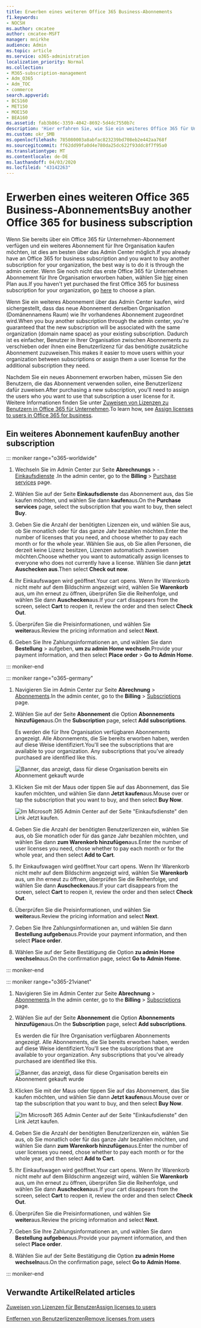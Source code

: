 ```yaml
---
title: Erwerben eines weiteren Office 365 Business-Abonnements
f1.keywords:
- NOCSH
ms.author: cmcatee
author: cmcatee-MSFT
manager: mnirkhe
audience: Admin
ms.topic: article
ms.service: o365-administration
localization_priority: Normal
ms.collection:
- M365-subscription-management
- Adm_O365
- Adm_TOC
- commerce
search.appverid:
- BCS160
- MET150
- MOE150
- BEA160
ms.assetid: fab3b86c-3359-4042-8692-5d4dc7550b7c
description: 'Hier erfahren Sie, wie Sie ein weiteres Office 365 für Unternehmen Abonnement für Ihre Organisation erwerben, wenn Sie bereits über ein Abonnement verfügen. '
ms.custom: okr_SMB
ms.openlocfilehash: 785080003a8abfac823239bd708eb2e442aa768f
ms.sourcegitcommit: ff62dd99fa0d4e780da25dc622f93ddc8f7f95a0
ms.translationtype: MT
ms.contentlocale: de-DE
ms.lasthandoff: 04/03/2020
ms.locfileid: "43142263"
---
```

# <a name="buy-another-office-365-for-business-subscription"></a><span data-ttu-id="17848-103">Erwerben eines weiteren Office 365 Business-Abonnements</span><span class="sxs-lookup"><span data-stu-id="17848-103">Buy another Office 365 for business subscription</span></span>

<span data-ttu-id="17848-104">Wenn Sie bereits über ein Office 365 für Unternehmen-Abonnement verfügen und ein weiteres Abonnement für Ihre Organisation kaufen möchten, ist dies am besten über das Admin Center möglich.</span><span class="sxs-lookup"><span data-stu-id="17848-104">If you already have an Office 365 for business subscription and you want to buy another subscription for your organization, the best way is to do it is through the admin center.</span></span> <span data-ttu-id="17848-105">Wenn Sie noch nicht das erste Office 365 für Unternehmen Abonnement für Ihre Organisation erworben haben, wählen Sie [hier](https://products.office.com/business/compare-office-365-for-business-plans) einen Plan aus.</span><span class="sxs-lookup"><span data-stu-id="17848-105">If you haven't yet purchased the first Office 365 for business subscription for your organization, go [here](https://products.office.com/business/compare-office-365-for-business-plans) to choose a plan.</span></span>
  
<span data-ttu-id="17848-106">Wenn Sie ein weiteres Abonnement über das Admin Center kaufen, wird sichergestellt, dass das neue Abonnement derselben Organisation (Domänennamens Raum) wie Ihr vorhandenes Abonnement zugeordnet wird.</span><span class="sxs-lookup"><span data-stu-id="17848-106">When you buy another subscription through the admin center, you're guaranteed that the new subscription will be associated with the same organization (domain name space) as your existing subscription.</span></span> <span data-ttu-id="17848-107">Dadurch ist es einfacher, Benutzer in Ihrer Organisation zwischen Abonnements zu verschieben oder ihnen eine Benutzerlizenz für das benötigte zusätzliche Abonnement zuzuweisen.</span><span class="sxs-lookup"><span data-stu-id="17848-107">This makes it easier to move users within your organization between subscriptions or assign them a user license for the additional subscription they need.</span></span>
  
<span data-ttu-id="17848-108">Nachdem Sie ein neues Abonnement erworben haben, müssen Sie den Benutzern, die das Abonnement verwenden sollen, eine Benutzerlizenz dafür zuweisen.</span><span class="sxs-lookup"><span data-stu-id="17848-108">After purchasing a new subscription, you'll need to assign the users who you want to use that subscription a user license for it.</span></span> <span data-ttu-id="17848-109">Weitere Informationen finden Sie unter [Zuweisen von Lizenzen zu Benutzern in Office 365 für Unternehmen](../admin/manage/assign-licenses-to-users.md).</span><span class="sxs-lookup"><span data-stu-id="17848-109">To learn how, see [Assign licenses to users in Office 365 for business](../admin/manage/assign-licenses-to-users.md).</span></span>
  
## <a name="buy-another-subscription"></a><span data-ttu-id="17848-110">Ein weiteres Abonnement kaufen</span><span class="sxs-lookup"><span data-stu-id="17848-110">Buy another subscription</span></span>

::: moniker range="o365-worldwide"

1. <span data-ttu-id="17848-111">Wechseln Sie im Admin Center zur Seite **Abrechnungs** \> - <a href="https://go.microsoft.com/fwlink/p/?linkid=868433" target="_blank">Einkaufsdienste</a> .</span><span class="sxs-lookup"><span data-stu-id="17848-111">In the admin center, go to the **Billing** \> <a href="https://go.microsoft.com/fwlink/p/?linkid=868433" target="_blank">Purchase services</a> page.</span></span>

2. <span data-ttu-id="17848-112">Wählen Sie auf der Seite **Einkaufsdienste** das Abonnement aus, das Sie kaufen möchten, und wählen Sie dann **kaufen**aus.</span><span class="sxs-lookup"><span data-stu-id="17848-112">On the **Purchase services** page, select the subscription that you want to buy, then select **Buy**.</span></span>

3. <span data-ttu-id="17848-113">Geben Sie die Anzahl der benötigten Lizenzen ein, und wählen Sie aus, ob Sie monatlich oder für das ganze Jahr bezahlen möchten.</span><span class="sxs-lookup"><span data-stu-id="17848-113">Enter the number of licenses that you need, and choose whether to pay each month or for the whole year.</span></span> <span data-ttu-id="17848-114">Wählen Sie aus, ob Sie allen Personen, die derzeit keine Lizenz besitzen, Lizenzen automatisch zuweisen möchten.</span><span class="sxs-lookup"><span data-stu-id="17848-114">Choose whether you want to automatically assign licenses to everyone who does not currently have a license.</span></span> <span data-ttu-id="17848-115">Wählen Sie dann **jetzt Auschecken aus**.</span><span class="sxs-lookup"><span data-stu-id="17848-115">Then select **Check out now**.</span></span>

4. <span data-ttu-id="17848-116">Ihr Einkaufswagen wird geöffnet.</span><span class="sxs-lookup"><span data-stu-id="17848-116">Your cart opens.</span></span> <span data-ttu-id="17848-117">Wenn Ihr Warenkorb nicht mehr auf dem Bildschirm angezeigt wird, wählen Sie **Warenkorb** aus, um ihn erneut zu öffnen, überprüfen Sie die Reihenfolge, und wählen Sie dann **Auschecken**aus.</span><span class="sxs-lookup"><span data-stu-id="17848-117">If your cart disappears from the screen, select **Cart** to reopen it, review the order and then select **Check Out**.</span></span>

5. <span data-ttu-id="17848-118">Überprüfen Sie die Preisinformationen, und wählen Sie **weiter**aus.</span><span class="sxs-lookup"><span data-stu-id="17848-118">Review the pricing information and select **Next**.</span></span>

6. <span data-ttu-id="17848-119">Geben Sie Ihre Zahlungsinformationen an, und wählen Sie dann **Bestellung** \> aufgeben, **um zu admin Home wechseln**.</span><span class="sxs-lookup"><span data-stu-id="17848-119">Provide your payment information, and then select **Place order** \> **Go to Admin Home**.</span></span>

::: moniker-end

::: moniker range="o365-germany"

1. <span data-ttu-id="17848-120">Navigieren Sie im Admin Center zur Seite **Abrechnung** \> <a href="https://go.microsoft.com/fwlink/p/?linkid=847745" target="_blank">Abonnements</a>.</span><span class="sxs-lookup"><span data-stu-id="17848-120">In the admin center, go to the **Billing** \> <a href="https://go.microsoft.com/fwlink/p/?linkid=847745" target="_blank">Subscriptions</a> page.</span></span>

2. <span data-ttu-id="17848-121">Wählen Sie auf der Seite **Abonnement** die Option **Abonnements hinzufügen**aus.</span><span class="sxs-lookup"><span data-stu-id="17848-121">On the **Subscription** page, select **Add subscriptions**.</span></span>

    <span data-ttu-id="17848-p106">Es werden die für Ihre Organisation verfügbaren Abonnements angezeigt. Alle Abonnements, die Sie bereits erworben haben, werden auf diese Weise identifiziert.</span><span class="sxs-lookup"><span data-stu-id="17848-p106">You'll see the subscriptions that are available to your organization. Any subscriptions that you've already purchased are identified like this.</span></span>

    ![Banner, das anzeigt, dass für diese Organisation bereits ein Abonnement gekauft wurde](../media/9e18d31a-24a5-4c64-a71c-fafd4a4feb28.png)
  
3. <span data-ttu-id="17848-125">Klicken Sie mit der Maus oder tippen Sie auf das Abonnement, das Sie kaufen möchten, und wählen Sie dann **Jetzt kaufen**aus.</span><span class="sxs-lookup"><span data-stu-id="17848-125">Mouse over or tap the subscription that you want to buy, and then select **Buy Now**.</span></span>

    ![Im Microsoft 365 Admin Center auf der Seite "Einkaufsdienste" den Link Jetzt kaufen.](../media/f344c0a8-c58f-461d-b8e9-cddbb18f8ee8.png)
  
4. <span data-ttu-id="17848-127">Geben Sie die Anzahl der benötigten Benutzerlizenzen ein, wählen Sie aus, ob Sie monatlich oder für das ganze Jahr bezahlen möchten, und wählen Sie dann **zum Warenkorb hinzufügen**aus.</span><span class="sxs-lookup"><span data-stu-id="17848-127">Enter the number of user licenses you need, chose whether to pay each month or for the whole year, and then select **Add to Cart**.</span></span>

5. <span data-ttu-id="17848-128">Ihr Einkaufswagen wird geöffnet.</span><span class="sxs-lookup"><span data-stu-id="17848-128">Your cart opens.</span></span> <span data-ttu-id="17848-129">Wenn Ihr Warenkorb nicht mehr auf dem Bildschirm angezeigt wird, wählen Sie **Warenkorb** aus, um ihn erneut zu öffnen, überprüfen Sie die Reihenfolge, und wählen Sie dann **Auschecken**aus.</span><span class="sxs-lookup"><span data-stu-id="17848-129">If your cart disappears from the screen, select **Cart** to reopen it, review the order and then select **Check Out**.</span></span>

6. <span data-ttu-id="17848-130">Überprüfen Sie die Preisinformationen, und wählen Sie **weiter**aus.</span><span class="sxs-lookup"><span data-stu-id="17848-130">Review the pricing information and select **Next**.</span></span>

7. <span data-ttu-id="17848-131">Geben Sie Ihre Zahlungsinformationen an, und wählen Sie dann **Bestellung aufgeben**aus.</span><span class="sxs-lookup"><span data-stu-id="17848-131">Provide your payment information, and then select **Place order**.</span></span>

8. <span data-ttu-id="17848-132">Wählen Sie auf der Seite Bestätigung die Option **zu admin Home wechseln**aus.</span><span class="sxs-lookup"><span data-stu-id="17848-132">On the confirmation page, select **Go to Admin Home**.</span></span>

::: moniker-end

::: moniker range="o365-21vianet"

1. <span data-ttu-id="17848-133">Navigieren Sie im Admin Center zur Seite **Abrechnung** \> <a href="https://go.microsoft.com/fwlink/p/?linkid=850626" target="_blank">Abonnements</a>.</span><span class="sxs-lookup"><span data-stu-id="17848-133">In the admin center, go to the **Billing** \> <a href="https://go.microsoft.com/fwlink/p/?linkid=850626" target="_blank">Subscriptions</a> page.</span></span>

2. <span data-ttu-id="17848-134">Wählen Sie auf der Seite **Abonnement** die Option **Abonnements hinzufügen**aus.</span><span class="sxs-lookup"><span data-stu-id="17848-134">On the **Subscription** page, select **Add subscriptions**.</span></span>

    <span data-ttu-id="17848-p108">Es werden die für Ihre Organisation verfügbaren Abonnements angezeigt. Alle Abonnements, die Sie bereits erworben haben, werden auf diese Weise identifiziert.</span><span class="sxs-lookup"><span data-stu-id="17848-p108">You'll see the subscriptions that are available to your organization. Any subscriptions that you've already purchased are identified like this.</span></span>

    ![Banner, das anzeigt, dass für diese Organisation bereits ein Abonnement gekauft wurde](../media/9e18d31a-24a5-4c64-a71c-fafd4a4feb28.png)
  
3. <span data-ttu-id="17848-138">Klicken Sie mit der Maus oder tippen Sie auf das Abonnement, das Sie kaufen möchten, und wählen Sie dann **Jetzt kaufen**aus.</span><span class="sxs-lookup"><span data-stu-id="17848-138">Mouse over or tap the subscription that you want to buy, and then select **Buy Now**.</span></span>

    ![Im Microsoft 365 Admin Center auf der Seite "Einkaufsdienste" den Link Jetzt kaufen.](../media/f344c0a8-c58f-461d-b8e9-cddbb18f8ee8.png)
  
4. <span data-ttu-id="17848-140">Geben Sie die Anzahl der benötigten Benutzerlizenzen ein, wählen Sie aus, ob Sie monatlich oder für das ganze Jahr bezahlen möchten, und wählen Sie dann **zum Warenkorb hinzufügen**aus.</span><span class="sxs-lookup"><span data-stu-id="17848-140">Enter the number of user licenses you need, chose whether to pay each month or for the whole year, and then select **Add to Cart**.</span></span>

5. <span data-ttu-id="17848-141">Ihr Einkaufswagen wird geöffnet.</span><span class="sxs-lookup"><span data-stu-id="17848-141">Your cart opens.</span></span> <span data-ttu-id="17848-142">Wenn Ihr Warenkorb nicht mehr auf dem Bildschirm angezeigt wird, wählen Sie **Warenkorb** aus, um ihn erneut zu öffnen, überprüfen Sie die Reihenfolge, und wählen Sie dann **Auschecken**aus.</span><span class="sxs-lookup"><span data-stu-id="17848-142">If your cart disappears from the screen, select **Cart** to reopen it, review the order and then select **Check Out**.</span></span>

6. <span data-ttu-id="17848-143">Überprüfen Sie die Preisinformationen, und wählen Sie **weiter**aus.</span><span class="sxs-lookup"><span data-stu-id="17848-143">Review the pricing information and select **Next**.</span></span>

7. <span data-ttu-id="17848-144">Geben Sie Ihre Zahlungsinformationen an, und wählen Sie dann **Bestellung aufgeben**aus.</span><span class="sxs-lookup"><span data-stu-id="17848-144">Provide your payment information, and then select **Place order**.</span></span>

8. <span data-ttu-id="17848-145">Wählen Sie auf der Seite Bestätigung die Option **zu admin Home wechseln**aus.</span><span class="sxs-lookup"><span data-stu-id="17848-145">On the confirmation page, select **Go to Admin Home**.</span></span>

::: moniker-end

## <a name="related-articles"></a><span data-ttu-id="17848-146">Verwandte Artikel</span><span class="sxs-lookup"><span data-stu-id="17848-146">Related articles</span></span>

[<span data-ttu-id="17848-147">Zuweisen von Lizenzen für Benutzer</span><span class="sxs-lookup"><span data-stu-id="17848-147">Assign licenses to users</span></span>](../admin/manage/assign-licenses-to-users.md)
  
[<span data-ttu-id="17848-148">Entfernen von Benutzerlizenzen</span><span class="sxs-lookup"><span data-stu-id="17848-148">Remove licenses from users</span></span>](../admin/manage/remove-licenses-from-users.md)
